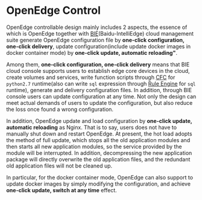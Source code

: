 # OpenEdge Control

OpenEdge controllable design mainly includes 2 aspects, the essence of which is OpenEdge together with [BIE](https://cloud.baidu.com/product/bie.html)(Baidu-IntelliEdge) cloud management suite generate OpenEdge configuration file by **one-click configuration, one-click delivery**, update configuration(include update docker images in docker container mode) by **one-click update, automatic reloading"**.

Among them, **one-click configuration, one-click delivery** means that BIE cloud console supports users to establish edge core devices in the cloud, create volumes and services, write function scripts through [CFC](https://cloud.baidu.com/product/cfc.html) for `python2.7` runtime(also can write `sql` expression through [Rule Engine](https://cloud.baidu.com/product/re.html) for `sql` runtime), generate and delivery configuration files. In addition, through BIE console users can update configuration at any time. Not only the design can meet actual demands of users to update the configuration, but also  reduce the loss once found a wrong configuration.

In addition, OpenEdge update and load configuration by **one-click update, automatic reloading** as Nginx. That is to say, users does not have to manually shut down and restart OpenEdge. At present, the hot load adopts the method of full update, which stops all the old application modules and then starts all new application modules, so the service provided by the module will be interrupted. In addition, decompressing the new application package will directly overwrite the old application files, and the redundant old application files will not be cleaned up.

In particular, for the docker container mode, OpenEdge can also support to update docker images by simply modifying the configuration, and achieve **one-click update, switch at any time** effect.